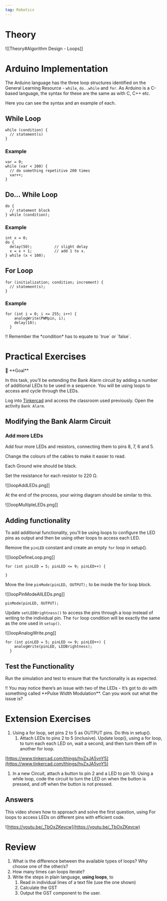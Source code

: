 ```yaml
---
tag: Robotics
---
```

# Theory
![[Theory#Algorithm Design - Loops]]

# Arduino Implementation

The Arduino language has the three loop structures identified on the General Learning Resource - `while`, `do..while` and `for`. As Arduino is a C-based language, the syntax for these are the same as with C, C++ etc.

Here you can see the syntax and an example of each.

## While Loop

```arduino
while (condition) {
  // statement(s)
}
```

### Example

```arduino
var = 0;
while (var < 200) {
  // do something repetitive 200 times
  var++;
}
```

## Do... While Loop

```arduino
do {
  // statement block
} while (condition);
```

### Example

```arduino
int x = 0;
do {
  delay(50);          // slight delay
  x = x + 1;          // add 1 to x.
} while (x < 100);
```

## For Loop

```arduino
for (initialization; condition; increment) {
  // statement(s);
}
```

### Example

```arduino
for (int i = 0; i <= 255; i++) {
	analogWrite(PWMpin, i);
	delay(10);
  }
```

<aside>
‼️ Remember the *condition* has to equate to `true` or `false`.

</aside>

# Practical Exercises

<aside>
🏁 **Goal**

In this task, you’ll be extending the Bank Alarm circuit by adding a number of additional LEDs to be used in a sequence. You will be using loops to access and cycle through the LEDs.

</aside>

Log into [Tinkercad](https://www.tinkercad.com/) and access the classroom used previously. Open the activity `Bank Alarm`.

## Modifying the Bank Alarm Circuit

### Add more LEDs

Add four more LEDs and resistors, connecting them to pins 8, 7, 6 and 5.

Change the colours of the cables to make it easier to read. 

Each Ground wire should be black. 

Set the resistance for each resistor to 220 Ω.

![[loopAddLEDs.png]]

At the end of the process, your wiring diagram should be similar to this.

![[loopMultipleLEDs.png]]

## Adding functionality

To add additional functionality, you’ll be using loops to configure the LED pins as output and then be using other loops to access each LED.

Remove the `pinLED` constant and create an empty `for` loop in setup().

![[loopDefineLoop.png]]

```arduino
for (int pinLED = 5; pinLED <= 9; pinLED++) {
   
}
```

Move the line `pinMode(pinLED, OUTPUT);` to be inside the for loop block.

![[loopPinModeAllLEDs.png]]

```arduino
pinMode(pinLED, OUTPUT);
```

Update `setLEDBrightness()` to access the pins through a loop instead of writing to the individual pin. The `for` loop condition will be exactly the same as the one used in `setup()`.

![[loopAnalogWrite.png]]

```arduino
for (int pinLED = 5; pinLED <= 9; pinLED++) {
	analogWrite(pinLED, LEDBrightness);
  }
```

## Test the Functionality

Run the simulation and test to ensure that the functionality is as expected. 

<aside>
‼️ You may notice there’s an issue with two of the LEDs - It’s got to do with something called **Pulse Width Modulation**. Can you work out what the issue is?

</aside>

# Extension Exercises

1. Using a for loop, set pins 2 to 5 as OUTPUT pins. Do this in setup(). 
	1. Attach LEDs to pins 2 to 5 (inclusive). Update loop(), using a for loop, to turn each each LED on, wait a second, and then turn them off in another for loop.

[https://www.tinkercad.com/things/hyZxJA5vnY5](https://www.tinkercad.com/things/hyZxJA5vnY5)

1. In a new Circuit, attach a button to pin 2 and a LED to pin 10. Using a while loop, code the circuit to turn the LED on when the button is pressed, and off when the button is not pressed.

## Answers

This video shows how to approach and solve the first question, using For loops to access LEDs on different pins with efficient code.

![https://youtu.be/_TbOxZKevcw](https://youtu.be/_TbOxZKevcw)

# Review

1. What is the difference between the available types of loops? Why choose one of the other/s?
2. How many times can loops iterate?
3. Write the steps in plain language, **using loops**, to 
	1. Read in individual lines of a text file (use the one shown)
	2. Calculate the GST
	3. Output the GST component to the user.
